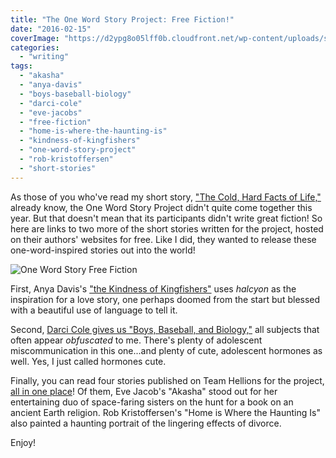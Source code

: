 ```yaml
---
title: "The One Word Story Project: Free Fiction!"
date: "2016-02-15"
coverImage: "https://d2ypg8o05lff0b.cloudfront.net/wp-content/uploads/sites/3/2016/02/one-word-story-graphic-banner-500x73.jpg"
categories:
  - "writing"
tags:
  - "akasha"
  - "anya-davis"
  - "boys-baseball-biology"
  - "darci-cole"
  - "eve-jacobs"
  - "free-fiction"
  - "home-is-where-the-haunting-is"
  - "kindness-of-kingfishers"
  - "one-word-story-project"
  - "rob-kristoffersen"
  - "short-stories"
---
```


As those of you who've read my short story, ["The Cold, Hard Facts of Life,"](/blog/2016/02/the-cold-hard-facts-of-life-horror-story/) already know, the One Word Story Project didn't quite come together this year. But that doesn't mean that its participants didn't write great fiction! So here are links to two more of the short stories written for the project, hosted on their authors' websites for free. Like I did, they wanted to release these one-word-inspired stories out into the world!

![One Word Story Free Fiction](https://d2ypg8o05lff0b.cloudfront.net/wp-content/uploads/sites/3/2016/02/one-word-story-graphic-banner-500x73.jpg)

First, Anya Davis's ["the Kindness of Kingfishers"](https://anyajdavis.wordpress.com/2016/02/03/the-kindness-of-kingfishers-2/) uses _halcyon_ as the inspiration for a love story, one perhaps doomed from the start but blessed with a beautiful use of language to tell it.

Second, [Darci Cole gives us "Boys, Baseball, and Biology,"](http://darcicole.blogspot.com/2016/01/the-one-word-story-boys-baseball-and.html) all subjects that often appear _obfuscated_ to me. There's plenty of adolescent miscommunication in this one...and plenty of cute, adolescent hormones as well. Yes, I just called hormones cute.

Finally, you can read four stories published on Team Hellions for the project, [all in one place](http://teamhellions.com/tag/the-one-word-story/)! Of them, Eve Jacob's "Akasha" stood out for her entertaining duo of space-faring sisters on the hunt for a book on an ancient Earth religion. Rob Kristoffersen's "Home is Where the Haunting Is" also painted a haunting portrait of the lingering effects of divorce.

Enjoy!
